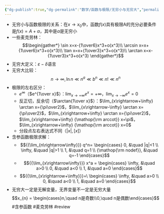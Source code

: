 ```yaml
---
{"dg-publish":true,"dg-permalink":"数学/函数与极限/无穷小与无穷大","permalink":"/数学/函数与极限/无穷小与无穷大/","dgHomeLink":true,"dgPassFrontmatter":false}
---
```



- 无穷小与函数极限的关系：在$x\rightarrow x_0$中，函数$f(x)$具有极限A的充分必要条件是$f(x)=A+\alpha$，其中是$\alpha$是无穷小
- 一些麦克劳林：
	$$\begin{gather*}
	\sin x=x-{1\over6}x^3+o(x^3)\\
	\arcsin x=x+{1\over6}x^3+o(x^3)\\
	\tan x=x+{1\over3}x^3+o(x^3)\\
	\arctan x=x-{1\over3}x^3+o(x^3)
	\end{gather*}$$
- 无穷大定义：$\varepsilon-\delta$语言
- 无穷大比较：
	$$n\rightarrow\infty,\ln n\ll n^a\ll b^n\ll n!\ll n^n$$
- 极限的左右区分：
	- $e^\infty$（$e^{1\over x}$）：$\lim_{x\rightarrow+\infty}e^x=+\infty$，$\lim_{x\rightarrow-\infty}e^x=0$
	- 反正切，反余切（$\arctan{1\over x}$）：$\lim_{x\rightarrow+\infty} \arctan x={\pi\over2}$，$\lim_{x\rightarrow-\infty} \arctan x={\pi\over2}$，$\lim_{x\rightarrow+\infty} \arctan x={\pi\over2}$，$\lim_{x\rightarrow+\infty} {\mathop{\rm arccot}} x=\pi$，$\lim_{x\rightarrow+\infty} {\mathop{\rm arccot}} x=0$
	- 分段点左右表达式不同（$|x|,[x]$）
- 含参函数极限求解：
	- $${{\lim_{n\rightarrow\infty}}} q^n=
    \begin{cases}
    0, &\quad |q|<1
    \\
    \infty, &\quad |q|>1
    \\
    1, &\quad q=1
    \\
    {\mathop{\rm nodef}}, &\quad q=-1
    \end{cases}$$
	- $${{\lim_{x\rightarrow\infty}}} x^a =
	\begin{cases}
	\infty, &\quad a>0
	\\
	0, &\quad a<0
	\\
	1, &\quad a=0
	\end{cases}$$
	- $${{\lim_{x\rightarrow+\infty}}}=\
	\begin{cases}
	\infty, &\quad a>0
	\\
	0, &\quad a<0
	\\
	1, &\quad a=0
	\end{cases}$$
- 无穷大一定是无解变量，无界变量不一定是无穷大量$$x_{n} = \begin{cases}n,\quad n是奇数\\0,\quad n是偶数\end{cases}$$
#含参函数 #麦克劳林 
#review